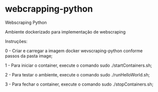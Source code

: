 # webcrapping-python
Webscraping Python

Ambiente dockerizado para implementação de webscraping

Instruções:

0 - Criar e carregar a imagem docker wevscraping-python conforme passos da pasta image;

1 - Para iniciar o container, execute o comando sudo ./startContainers.sh;

2 - Para testar o ambiente, execute o comando sudo ./runHelloWorld.sh;

3 - Para fechar o container, execute o comando sudo ./stopContainers.sh;
